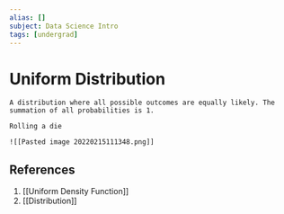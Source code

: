 ```yaml
---
alias: []
subject: Data Science Intro
tags: [undergrad]
---
```

# Uniform Distribution

```ad-note
A distribution where all possible outcomes are equally likely. The summation of all probabilities is 1.
```

```ad-example
Rolling a die
```

```ad-example
![[Pasted image 20220215111348.png]]
```

## References
1. [[Uniform Density Function]]
2. [[Distribution]]